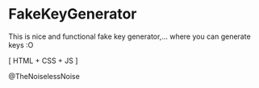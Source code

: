 # FakeKeyGenerator
This is nice and functional fake key generator,... where you can generate keys :O

[ HTML + CSS + JS  ]

@TheNoiselessNoise
